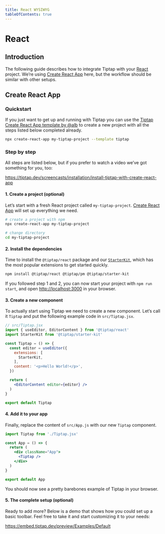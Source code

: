 ```yaml
---
title: React WYSIWYG
tableOfContents: true
---
```


# React

## Introduction
The following guide describes how to integrate Tiptap with your [React](https://reactjs.org/) project. We’re using [Create React App](https://reactjs.org/docs/getting-started.html) here, but the workflow should be similar with other setups.

## Create React App

### Quickstart
If you just want to get up and running with Tiptap you can use the [Tiptap Create React App template by @alb](https://github.com/alb/cra-template-tiptap) to create a new project with all the steps listed below completed already.

```bash
npx create-react-app my-tiptap-project --template tiptap
```

### Step by step
All steps are listed below, but if you prefer to watch a video we’ve got something for you, too:

https://tiptap.dev/screencasts/installation/install-tiptap-with-create-react-app

#### 1. Create a project (optional)
Let’s start with a fresh React project called `my-tiptap-project`. [Create React App](https://reactjs.org/docs/getting-started.html) will set up everything we need.

```bash
# create a project with npm
npx create-react-app my-tiptap-project

# change directory
cd my-tiptap-project
```

#### 2. Install the dependencies
Time to install the `@tiptap/react` package and our [`StarterKit`](/api/extensions/starter-kit), which has the most popular extensions to get started quickly.

```bash
npm install @tiptap/react @tiptap/pm @tiptap/starter-kit
```

If you followed step 1 and 2, you can now start your project with `npm run start`, and open [http://localhost:3000](http://localhost:3000) in your browser.

#### 3. Create a new component
To actually start using Tiptap we need to create a new component. Let’s call it `Tiptap` and put the following example code in `src/Tiptap.jsx`.

```jsx
// src/Tiptap.jsx
import { useEditor, EditorContent } from '@tiptap/react'
import StarterKit from '@tiptap/starter-kit'

const Tiptap = () => {
  const editor = useEditor({
    extensions: [
      StarterKit,
    ],
    content: '<p>Hello World!</p>',
  })

  return (
    <EditorContent editor={editor} />
  )
}

export default Tiptap
```

#### 4. Add it to your app
Finally, replace the content of `src/App.js` with our new `Tiptap` component.

```jsx
import Tiptap from './Tiptap.jsx'

const App = () => {
  return (
    <div className="App">
      <Tiptap />
    </div>
  )
}

export default App
```

You should now see a pretty barebones example of Tiptap in your browser.

#### 5. The complete setup (optional)
Ready to add more? Below is a demo that shows how you could set up a basic toolbar. Feel free to take it and start customizing it to your needs:

https://embed.tiptap.dev/preview/Examples/Default
